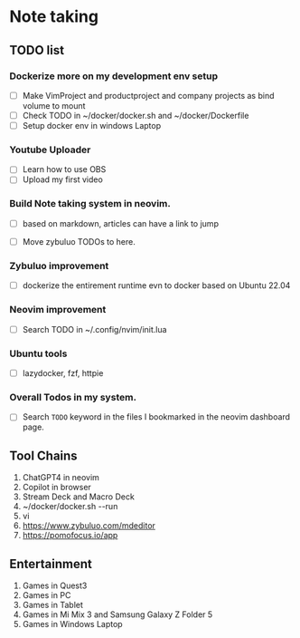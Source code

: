 # Note taking

## TODO list

### Dockerize more on my development env setup

- [ ] Make VimProject and productproject and company projects as bind volume to mount
- [ ] Check TODO in ~/docker/docker.sh and ~/docker/Dockerfile
- [ ] Setup docker env in windows Laptop

### Youtube Uploader

- [ ] Learn how to use OBS
- [ ] Upload my first video

### Build Note taking system in neovim.

- [ ] based on markdown, articles can have a link to jump
- [ ] Move zybuluo TODOs to here.


### Zybuluo improvement
 
- [ ] dockerize the entirement runtime evn to docker based on Ubuntu 22.04


### Neovim improvement

- [ ] Search TODO in ~/.config/nvim/init.lua

### Ubuntu tools

- [ ] lazydocker, fzf, httpie

### Overall Todos in my system.

- [ ] Search `TODO` keyword in the files I bookmarked in the neovim dashboard page.

## Tool Chains

1. ChatGPT4 in neovim
2. Copilot in browser
3. Stream Deck and Macro Deck
4. ~/docker/docker.sh --run
5. vi
5. https://www.zybuluo.com/mdeditor
6. https://pomofocus.io/app


## Entertainment

1. Games in Quest3
2. Games in PC
3. Games in Tablet
4. Games in Mi Mix 3 and Samsung Galaxy Z Folder 5
5. Games in Windows Laptop


